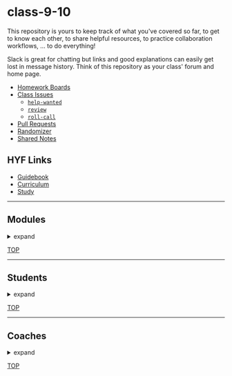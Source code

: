<!-- BEGIN HEADER -->
# class-9-10
<!-- END HEADER -->

This repository is yours to keep track of what you've covered so far, to get to know each other, to share helpful resources, to practice collaboration workflows, ... to do everything!

Slack is great for chatting but links and good explanations can easily get lost in message history.  Think of this repository as your class' forum and home page.

<!-- BEGIN LINKS -->

- [Homework Boards](https://github.com/hackyourfuturebelgium/class-9-10/projects)
- [Class Issues](https://github.com/hackyourfuturebelgium/class-9-10/issues)
    - [`help-wanted`](https://github.com/hackyourfuturebelgium/class-9-10/issues?q=label%3Ahelp-wanted)
    - [`review`](https://github.com/hackyourfuturebelgium/class-9-10/issues?q=label%3Areview)
    - [`roll-call`](https://github.com/hackyourfuturebelgium/class-9-10/issues?q=label%3Aroll-call)
- [Pull Requests](https://github.com/hackyourfuturebelgium/class-9-10/pulls)
- [Randomizer](https://hackyourfuture.be/class-9-10/randomizer)
- [Shared Notes](./shared-notes)

<!-- END LINKS -->

## HYF Links

- [Guidebook](https://home.hackyourfuture.be/students)
- [Curriculum](https://home.hackyourfuture.be/curriculum)
- [Study](https://study.hackyourfuture.be)

---

<!-- BEGIN MODULES -->
<h2>Modules</h2><details><summary>expand</summary>

1. ### [working-with-code](https://hackyourfuture.be/working-with-code)  
    - `1 week`| _[project board](https://github.com/hackyourfuturebelgium/class-9-10/projects/1)_ | _[`individual`](https://github.com/hackyourfuturebelgium/class-9-10/issues?q=milestone%3Aworking-with-code+label%3Aindividual)_ | _[all issues](https://github.com/hackyourfuturebelgium/class-9-10/milestone/1)_ | _[recordings](https://hackyourfuture.be/working-with-code#class-recordings)_

1. ### [incremental-development](https://hackyourfuture.be/incremental-development)  
    - `3 weeks`| _[project board](https://github.com/hackyourfuturebelgium/class-9-10/projects/2)_ | _[`individual`](https://github.com/hackyourfuturebelgium/class-9-10/issues?q=milestone%3Aincremental-development+label%3Aindividual)_ | _[all issues](https://github.com/hackyourfuturebelgium/class-9-10/milestone/2)_ | _[recordings](https://hackyourfuture.be/incremental-development#class-recordings)_

1. ### [debugging](https://hackyourfuture.be/debugging)  
    - `2 weeks`| _[project board](https://github.com/hackyourfuturebelgium/class-9-10/projects/3)_ | _[`individual`](https://github.com/hackyourfuturebelgium/class-9-10/issues?q=milestone%3Adebugging+label%3Aindividual)_ | _[all issues](https://github.com/hackyourfuturebelgium/class-9-10/milestone/3)_ | _[recordings](https://hackyourfuture.be/debugging#class-recordings)_

1. ### [testing](https://hackyourfuture.be/testing)  
    - `3 weeks`| _[project board](https://github.com/hackyourfuturebelgium/class-9-10/projects/4)_ | _[`individual`](https://github.com/hackyourfuturebelgium/class-9-10/issues?q=milestone%3Atesting+label%3Aindividual)_ | _[all issues](https://github.com/hackyourfuturebelgium/class-9-10/milestone/4)_ | _[recordings](https://hackyourfuture.be/testing#class-recordings)_

1. ### [separation-of-concerns](https://hackyourfuture.be/separation-of-concerns)  
    - `2 weeks`| _[project board](https://github.com/hackyourfuturebelgium/class-9-10/projects/5)_ | _[`individual`](https://github.com/hackyourfuturebelgium/class-9-10/issues?q=milestone%3Aseparation-of-concerns+label%3Aindividual)_ | _[all issues](https://github.com/hackyourfuturebelgium/class-9-10/milestone/5)_ | _[recordings](https://hackyourfuture.be/separation-of-concerns#class-recordings)_

1. ### [state](https://hackyourfuture.be/state)  
    - `2 weeks`| _[project board](https://github.com/hackyourfuturebelgium/class-9-10/projects/6)_ | _[`individual`](https://github.com/hackyourfuturebelgium/class-9-10/issues?q=milestone%3Astate+label%3Aindividual)_ | _[all issues](https://github.com/hackyourfuturebelgium/class-9-10/milestone/6)_ | _[recordings](https://hackyourfuture.be/state#class-recordings)_

1. ### [encapsulation](https://hackyourfuture.be/encapsulation)  
    - `3 weeks`| _[project board](https://github.com/hackyourfuturebelgium/class-9-10/projects/7)_ | _[`individual`](https://github.com/hackyourfuturebelgium/class-9-10/issues?q=milestone%3Aencapsulation+label%3Aindividual)_ | _[all issues](https://github.com/hackyourfuturebelgium/class-9-10/milestone/7)_ | _[recordings](https://hackyourfuture.be/encapsulation#class-recordings)_

1. ### [asynchronous-programming](https://hackyourfuture.be/asynchronous-programming)  
    - `3 weeks`| _[project board](https://github.com/hackyourfuturebelgium/class-9-10/projects/8)_ | _[`individual`](https://github.com/hackyourfuturebelgium/class-9-10/issues?q=milestone%3Aasynchronous-programming+label%3Aindividual)_ | _[all issues](https://github.com/hackyourfuturebelgium/class-9-10/milestone/8)_ | _[recordings](https://hackyourfuture.be/asynchronous-programming#class-recordings)_

1. ### [web-apps](https://hackyourfuture.be/web-apps)  
    - `4 weeks`| _[project board](https://github.com/hackyourfuturebelgium/class-9-10/projects/9)_ | _[`individual`](https://github.com/hackyourfuturebelgium/class-9-10/issues?q=milestone%3Aweb-apps+label%3Aindividual)_ | _[all issues](https://github.com/hackyourfuturebelgium/class-9-10/milestone/9)_ | _[recordings](https://hackyourfuture.be/web-apps#class-recordings)_

1. ### [databases](https://hackyourfuture.be/databases)  
    - `2 weeks`| _[project board](https://github.com/hackyourfuturebelgium/class-9-10/projects/10)_ | _[`individual`](https://github.com/hackyourfuturebelgium/class-9-10/issues?q=milestone%3Adatabases+label%3Aindividual)_ | _[all issues](https://github.com/hackyourfuturebelgium/class-9-10/milestone/10)_ | _[recordings](https://hackyourfuture.be/databases#class-recordings)_

1. ### [frontend-frameworks](https://hackyourfuture.be/frontend-frameworks)  
    - `2 weeks`| _[project board](https://github.com/hackyourfuturebelgium/class-9-10/projects/11)_ | _[`individual`](https://github.com/hackyourfuturebelgium/class-9-10/issues?q=milestone%3Afrontend-frameworks+label%3Aindividual)_ | _[all issues](https://github.com/hackyourfuturebelgium/class-9-10/milestone/11)_ | _[recordings](https://hackyourfuture.be/frontend-frameworks#class-recordings)_

1. ### [agile-development](https://hackyourfuture.be/agile-development)  
    - `6 weeks`| _[project board](https://github.com/hackyourfuturebelgium/class-9-10/projects/12)_ | _[`individual`](https://github.com/hackyourfuturebelgium/class-9-10/issues?q=milestone%3Aagile-development+label%3Aindividual)_ | _[all issues](https://github.com/hackyourfuturebelgium/class-9-10/milestone/12)_ | _[recordings](https://hackyourfuture.be/agile-development#class-recordings)_

</details>


[TOP](#class-9-10)
<!-- END MODULES -->

---

<!-- BEGIN STUDENTS -->
<h2>Students</h2><details><summary>expand</summary>

<table> <tr>
  <td><img src='./lib/avatars/students/IrynaSpyrydonova-avatar.jpeg' alt='Iryna Spyrydonova' /></td>
  <td> <h3 display="inline"><a href="https://IrynaSpyrydonova.github.io">Iryna Spyrydonova</a></h3>
    <ul>
        <li><code><a href="https://github.com/IrynaSpyrydonova">IrynaSpyrydonova</a></code></li>
        <li><a href="https://github.com/hackyourfuturebelgium/class-9-10/issues?q=author%3AIrynaSpyrydonova">authored</a></li>
        <li><a href="https://github.com/hackyourfuturebelgium/class-9-10/issues?q=assignee%3AIrynaSpyrydonova">assignee</a></li>
    </ul>
  </td>
</tr></table > 
<table> <tr>
  <td><img src='./lib/avatars/students/abelRoland-avatar.jpeg' alt='Abel Roland' /></td>
  <td> <h3 display="inline"><a href="https://abelRoland.github.io">Abel Roland</a></h3>
    <ul>
        <li><code><a href="https://github.com/abelRoland">abelRoland</a></code></li>
        <li><a href="https://github.com/hackyourfuturebelgium/class-9-10/issues?q=author%3AabelRoland">authored</a></li>
        <li><a href="https://github.com/hackyourfuturebelgium/class-9-10/issues?q=assignee%3AabelRoland">assignee</a></li>
    </ul>
  </td>
</tr></table > 
<table> <tr>
  <td><img src='./lib/avatars/students/julia-sod-avatar.jpeg' alt='Yulia Dogrusoz' /></td>
  <td> <h3 display="inline"><a href="https://julia-sod.github.io">Yulia Dogrusoz</a></h3>
    <ul>
        <li><code><a href="https://github.com/julia-sod">julia-sod</a></code></li>
        <li><a href="https://github.com/hackyourfuturebelgium/class-9-10/issues?q=author%3Ajulia-sod">authored</a></li>
        <li><a href="https://github.com/hackyourfuturebelgium/class-9-10/issues?q=assignee%3Ajulia-sod">assignee</a></li>
    </ul>
  </td>
</tr></table > 
<table> <tr>
  <td><img src='./lib/avatars/students/yauheniya-askolkava-avatar.jpeg' alt='Yauheniya Askolkava' /></td>
  <td> <h3 display="inline"><a href="https://yauheniya-askolkava.github.io">Yauheniya Askolkava</a></h3>
    <ul>
        <li><code><a href="https://github.com/yauheniya-askolkava">yauheniya-askolkava</a></code></li>
        <li><a href="https://github.com/hackyourfuturebelgium/class-9-10/issues?q=author%3Ayauheniya-askolkava">authored</a></li>
        <li><a href="https://github.com/hackyourfuturebelgium/class-9-10/issues?q=assignee%3Ayauheniya-askolkava">assignee</a></li>
    </ul>
  </td>
</tr></table > 
<table> <tr>
  <td><img src='./lib/avatars/students/Eltayeb-Elgaali-avatar.jpeg' alt='Eltayeb Elgaali' /></td>
  <td> <h3 display="inline"><a href="https://Eltayeb-Elgaali.github.io">Eltayeb Elgaali</a></h3>
    <ul>
        <li><code><a href="https://github.com/Eltayeb-Elgaali">Eltayeb-Elgaali</a></code></li>
        <li><a href="https://github.com/hackyourfuturebelgium/class-9-10/issues?q=author%3AEltayeb-Elgaali">authored</a></li>
        <li><a href="https://github.com/hackyourfuturebelgium/class-9-10/issues?q=assignee%3AEltayeb-Elgaali">assignee</a></li>
    </ul>
  </td>
</tr></table > 
<table> <tr>
  <td><img src='./lib/avatars/students/yildiraykoyuncu-avatar.jpeg' alt='Yıldıray Koyuncu' /></td>
  <td> <h3 display="inline"><a href="https://yildiraykoyuncu.github.io">Yıldıray Koyuncu</a></h3>
    <ul>
        <li><code><a href="https://github.com/yildiraykoyuncu">yildiraykoyuncu</a></code></li>
        <li><a href="https://github.com/hackyourfuturebelgium/class-9-10/issues?q=author%3Ayildiraykoyuncu">authored</a></li>
        <li><a href="https://github.com/hackyourfuturebelgium/class-9-10/issues?q=assignee%3Ayildiraykoyuncu">assignee</a></li>
    </ul>
  </td>
</tr></table > 
<table> <tr>
  <td><img src='./lib/avatars/students/Sayed94h-avatar.jpeg' alt='Sayed Kazimi' /></td>
  <td> <h3 display="inline"><a href="https://Sayed94h.github.io">Sayed Kazimi</a></h3>
    <ul>
        <li><code><a href="https://github.com/Sayed94h">Sayed94h</a></code></li>
        <li><a href="https://github.com/hackyourfuturebelgium/class-9-10/issues?q=author%3ASayed94h">authored</a></li>
        <li><a href="https://github.com/hackyourfuturebelgium/class-9-10/issues?q=assignee%3ASayed94h">assignee</a></li>
    </ul>
  </td>
</tr></table > 
<table> <tr>
  <td><img src='./lib/avatars/students/ismailtugan-avatar.jpeg' alt='Ismail Tugan' /></td>
  <td> <h3 display="inline"><a href="https://ismailtugan.github.io">Ismail Tugan</a></h3>
    <ul>
        <li><code><a href="https://github.com/ismailtugan">ismailtugan</a></code></li>
        <li><a href="https://github.com/hackyourfuturebelgium/class-9-10/issues?q=author%3Aismailtugan">authored</a></li>
        <li><a href="https://github.com/hackyourfuturebelgium/class-9-10/issues?q=assignee%3Aismailtugan">assignee</a></li>
    </ul>
  </td>
</tr></table > 
<table> <tr>
  <td><img src='./lib/avatars/students/KaterynaKim-avatar.jpeg' alt='Kateryna Kim' /></td>
  <td> <h3 display="inline"><a href="https://KaterynaKim.github.io">Kateryna Kim</a></h3>
    <ul>
        <li><code><a href="https://github.com/KaterynaKim">KaterynaKim</a></code></li>
        <li><a href="https://github.com/hackyourfuturebelgium/class-9-10/issues?q=author%3AKaterynaKim">authored</a></li>
        <li><a href="https://github.com/hackyourfuturebelgium/class-9-10/issues?q=assignee%3AKaterynaKim">assignee</a></li>
    </ul>
  </td>
</tr></table > 
<table> <tr>
  <td><img src='./lib/avatars/students/fmkarakus-avatar.jpeg' alt='Fatih Mehmet Karakus' /></td>
  <td> <h3 display="inline"><a href="https://fmkarakus.github.io">Fatih Mehmet Karakus</a></h3>
    <ul>
        <li><code><a href="https://github.com/fmkarakus">fmkarakus</a></code></li>
        <li><a href="https://github.com/hackyourfuturebelgium/class-9-10/issues?q=author%3Afmkarakus">authored</a></li>
        <li><a href="https://github.com/hackyourfuturebelgium/class-9-10/issues?q=assignee%3Afmkarakus">assignee</a></li>
    </ul>
  </td>
</tr></table > 
<table> <tr>
  <td><img src='./lib/avatars/students/harunaltunhr-avatar.jpeg' alt='Harun Altun' /></td>
  <td> <h3 display="inline"><a href="https://harunaltunhr.github.io">Harun Altun</a></h3>
    <ul>
        <li><code><a href="https://github.com/harunaltunhr">harunaltunhr</a></code></li>
        <li><a href="https://github.com/hackyourfuturebelgium/class-9-10/issues?q=author%3Aharunaltunhr">authored</a></li>
        <li><a href="https://github.com/hackyourfuturebelgium/class-9-10/issues?q=assignee%3Aharunaltunhr">assignee</a></li>
    </ul>
  </td>
</tr></table > 
<table> <tr>
  <td><img src='./lib/avatars/students/razvanbrb-avatar.jpeg' alt='Razvan Bogdan Burtea' /></td>
  <td> <h3 display="inline"><a href="https://razvanbrb.github.io">Razvan Bogdan Burtea</a></h3>
    <ul>
        <li><code><a href="https://github.com/razvanbrb">razvanbrb</a></code></li>
        <li><a href="https://github.com/hackyourfuturebelgium/class-9-10/issues?q=author%3Arazvanbrb">authored</a></li>
        <li><a href="https://github.com/hackyourfuturebelgium/class-9-10/issues?q=assignee%3Arazvanbrb">assignee</a></li>
    </ul>
  </td>
</tr></table > 
<table> <tr>
  <td><img src='./lib/avatars/students/lisarosaa-avatar.jpeg' alt='Lisa Rosanty' /></td>
  <td> <h3 display="inline"><a href="https://lisarosaa.github.io">Lisa Rosanty</a></h3>
    <ul>
        <li><code><a href="https://github.com/lisarosaa">lisarosaa</a></code></li>
        <li><a href="https://github.com/hackyourfuturebelgium/class-9-10/issues?q=author%3Alisarosaa">authored</a></li>
        <li><a href="https://github.com/hackyourfuturebelgium/class-9-10/issues?q=assignee%3Alisarosaa">assignee</a></li>
    </ul>
  </td>
</tr></table > 
<table> <tr>
  <td><img src='./lib/avatars/students/ms-np-avatar.jpeg' alt='Nadia Petra' /></td>
  <td> <h3 display="inline"><a href="https://ms-np.github.io">Nadia Petra</a></h3>
    <ul>
        <li><code><a href="https://github.com/ms-np">ms-np</a></code></li>
        <li><a href="https://github.com/hackyourfuturebelgium/class-9-10/issues?q=author%3Ams-np">authored</a></li>
        <li><a href="https://github.com/hackyourfuturebelgium/class-9-10/issues?q=assignee%3Ams-np">assignee</a></li>
    </ul>
  </td>
</tr></table > 
<table> <tr>
  <td><img src='./lib/avatars/students/Meowri-avatar.jpeg' alt='Mari van Wyk' /></td>
  <td> <h3 display="inline"><a href="https://Meowri.github.io">Mari van Wyk</a></h3>
    <ul>
        <li><code><a href="https://github.com/Meowri">Meowri</a></code></li>
        <li><a href="https://github.com/hackyourfuturebelgium/class-9-10/issues?q=author%3AMeowri">authored</a></li>
        <li><a href="https://github.com/hackyourfuturebelgium/class-9-10/issues?q=assignee%3AMeowri">assignee</a></li>
    </ul>
  </td>
</tr></table > 
<table> <tr>
  <td><img src='./lib/avatars/students/yaredyilma-avatar.jpeg' alt='Yared Dessalegn' /></td>
  <td> <h3 display="inline"><a href="https://yaredyilma.github.io">Yared Dessalegn</a></h3>
    <ul>
        <li><code><a href="https://github.com/yaredyilma">yaredyilma</a></code></li>
        <li><a href="https://github.com/hackyourfuturebelgium/class-9-10/issues?q=author%3Ayaredyilma">authored</a></li>
        <li><a href="https://github.com/hackyourfuturebelgium/class-9-10/issues?q=assignee%3Ayaredyilma">assignee</a></li>
    </ul>
  </td>
</tr></table > 
<table> <tr>
  <td><img src='./lib/avatars/students/nouralkurd-avatar.jpeg' alt='Nouraldin Alkurd' /></td>
  <td> <h3 display="inline"><a href="https://nouralkurd.github.io">Nouraldin Alkurd</a></h3>
    <ul>
        <li><code><a href="https://github.com/nouralkurd">nouralkurd</a></code></li>
        <li><a href="https://github.com/hackyourfuturebelgium/class-9-10/issues?q=author%3Anouralkurd">authored</a></li>
        <li><a href="https://github.com/hackyourfuturebelgium/class-9-10/issues?q=assignee%3Anouralkurd">assignee</a></li>
    </ul>
  </td>
</tr></table > 
<table> <tr>
  <td><img src='./lib/avatars/students/ali1996-sy-avatar.jpeg' alt='Abdulhamid Ali' /></td>
  <td> <h3 display="inline"><a href="https://ali1996-sy.github.io">Abdulhamid Ali</a></h3>
    <ul>
        <li><code><a href="https://github.com/ali1996-sy">ali1996-sy</a></code></li>
        <li><a href="https://github.com/hackyourfuturebelgium/class-9-10/issues?q=author%3Aali1996-sy">authored</a></li>
        <li><a href="https://github.com/hackyourfuturebelgium/class-9-10/issues?q=assignee%3Aali1996-sy">assignee</a></li>
    </ul>
  </td>
</tr></table > 
<table> <tr>
  <td><img src='./lib/avatars/students/aleks2407-avatar.jpeg' alt='Aleksandra Shalimova' /></td>
  <td> <h3 display="inline"><a href="https://aleks2407.github.io">Aleksandra Shalimova</a></h3>
    <ul>
        <li><code><a href="https://github.com/aleks2407">aleks2407</a></code></li>
        <li><a href="https://github.com/hackyourfuturebelgium/class-9-10/issues?q=author%3Aaleks2407">authored</a></li>
        <li><a href="https://github.com/hackyourfuturebelgium/class-9-10/issues?q=assignee%3Aaleks2407">assignee</a></li>
    </ul>
  </td>
</tr></table > 
<table> <tr>
  <td><img src='./lib/avatars/students/oguzkarademir-avatar.jpeg' alt='Oguz Karademir' /></td>
  <td> <h3 display="inline"><a href="https://oguzkarademir.github.io">Oguz Karademir</a></h3>
    <ul>
        <li><code><a href="https://github.com/oguzkarademir">oguzkarademir</a></code></li>
        <li><a href="https://github.com/hackyourfuturebelgium/class-9-10/issues?q=author%3Aoguzkarademir">authored</a></li>
        <li><a href="https://github.com/hackyourfuturebelgium/class-9-10/issues?q=assignee%3Aoguzkarademir">assignee</a></li>
    </ul>
  </td>
</tr></table > 
<table> <tr>
  <td><img src='./lib/avatars/students/mametur-avatar.jpeg' alt='Mamé Turgut' /></td>
  <td> <h3 display="inline"><a href="https://mametur.github.io">Mamé Turgut</a></h3>
    <ul>
        <li><code><a href="https://github.com/mametur">mametur</a></code></li>
        <li><a href="https://github.com/hackyourfuturebelgium/class-9-10/issues?q=author%3Amametur">authored</a></li>
        <li><a href="https://github.com/hackyourfuturebelgium/class-9-10/issues?q=assignee%3Amametur">assignee</a></li>
    </ul>
  </td>
</tr></table > 
<table> <tr>
  <td><img src='./lib/avatars/students/Mohammad-Musa-avatar.jpeg' alt='Mohammad Musa' /></td>
  <td> <h3 display="inline"><a href="https://Mohammad-Musa.github.io">Mohammad Musa</a></h3>
    <ul>
        <li><code><a href="https://github.com/Mohammad-Musa">Mohammad-Musa</a></code></li>
        <li><a href="https://github.com/hackyourfuturebelgium/class-9-10/issues?q=author%3AMohammad-Musa">authored</a></li>
        <li><a href="https://github.com/hackyourfuturebelgium/class-9-10/issues?q=assignee%3AMohammad-Musa">assignee</a></li>
    </ul>
  </td>
</tr></table > 
<table> <tr>
  <td><img src='./lib/avatars/students/LujiAnna-avatar.jpeg' alt='Anna Ikoki' /></td>
  <td> <h3 display="inline"><a href="https://LujiAnna.github.io">Anna Ikoki</a></h3>
    <ul>
        <li><code><a href="https://github.com/LujiAnna">LujiAnna</a></code></li>
        <li><a href="https://github.com/hackyourfuturebelgium/class-9-10/issues?q=author%3ALujiAnna">authored</a></li>
        <li><a href="https://github.com/hackyourfuturebelgium/class-9-10/issues?q=assignee%3ALujiAnna">assignee</a></li>
    </ul>
  </td>
</tr></table > 
<table> <tr>
  <td><img src='./lib/avatars/students/aame1-avatar.jpeg' alt='Abdul Ameti' /></td>
  <td> <h3 display="inline"><a href="https://aame1.github.io">Abdul Ameti</a></h3>
    <ul>
        <li><code><a href="https://github.com/aame1">aame1</a></code></li>
        <li><a href="https://github.com/hackyourfuturebelgium/class-9-10/issues?q=author%3Aaame1">authored</a></li>
        <li><a href="https://github.com/hackyourfuturebelgium/class-9-10/issues?q=assignee%3Aaame1">assignee</a></li>
    </ul>
  </td>
</tr></table > 
<table> <tr>
  <td><img src='./lib/avatars/students/HazemBittar-avatar.jpeg' alt='Hazem Albittar' /></td>
  <td> <h3 display="inline"><a href="https://HazemBittar.github.io">Hazem Albittar</a></h3>
    <ul>
        <li><code><a href="https://github.com/HazemBittar">HazemBittar</a></code></li>
        <li><a href="https://github.com/hackyourfuturebelgium/class-9-10/issues?q=author%3AHazemBittar">authored</a></li>
        <li><a href="https://github.com/hackyourfuturebelgium/class-9-10/issues?q=assignee%3AHazemBittar">assignee</a></li>
    </ul>
  </td>
</tr></table > 
<table> <tr>
  <td><img src='./lib/avatars/students/pavelbidenko2018-avatar.jpeg' alt='Pavel Bidenko' /></td>
  <td> <h3 display="inline"><a href="https://pavelbidenko2018.github.io">Pavel Bidenko</a></h3>
    <ul>
        <li><code><a href="https://github.com/pavelbidenko2018">pavelbidenko2018</a></code></li>
        <li><a href="https://github.com/hackyourfuturebelgium/class-9-10/issues?q=author%3Apavelbidenko2018">authored</a></li>
        <li><a href="https://github.com/hackyourfuturebelgium/class-9-10/issues?q=assignee%3Apavelbidenko2018">assignee</a></li>
    </ul>
  </td>
</tr></table > 
<table> <tr>
  <td><img src='./lib/avatars/students/gelilaa-avatar.jpeg' alt='Gelila Ali' /></td>
  <td> <h3 display="inline"><a href="https://gelilaa.github.io">Gelila Ali</a></h3>
    <ul>
        <li><code><a href="https://github.com/gelilaa">gelilaa</a></code></li>
        <li><a href="https://github.com/hackyourfuturebelgium/class-9-10/issues?q=author%3Agelilaa">authored</a></li>
        <li><a href="https://github.com/hackyourfuturebelgium/class-9-10/issues?q=assignee%3Agelilaa">assignee</a></li>
    </ul>
  </td>
</tr></table > 
<table> <tr>
  <td><img src='./lib/avatars/students/galalkoro-avatar.jpeg' alt='Galal Ali Ahmed Koro' /></td>
  <td> <h3 display="inline"><a href="https://galalkoro.github.io">Galal Ali Ahmed Koro</a></h3>
    <ul>
        <li><code><a href="https://github.com/galalkoro">galalkoro</a></code></li>
        <li><a href="https://github.com/hackyourfuturebelgium/class-9-10/issues?q=author%3Agalalkoro">authored</a></li>
        <li><a href="https://github.com/hackyourfuturebelgium/class-9-10/issues?q=assignee%3Agalalkoro">assignee</a></li>
    </ul>
  </td>
</tr></table > 
<table> <tr>
  <td><img src='./lib/avatars/students/Boam1994-avatar.jpeg' alt='Boam Tchegli' /></td>
  <td> <h3 display="inline"><a href="https://Boam1994.github.io">Boam Tchegli</a></h3>
    <ul>
        <li><code><a href="https://github.com/Boam1994">Boam1994</a></code></li>
        <li><a href="https://github.com/hackyourfuturebelgium/class-9-10/issues?q=author%3ABoam1994">authored</a></li>
        <li><a href="https://github.com/hackyourfuturebelgium/class-9-10/issues?q=assignee%3ABoam1994">assignee</a></li>
    </ul>
  </td>
</tr></table > 
<table> <tr>
  <td><img src='./lib/avatars/students/adekimpianna-avatar.jpeg' alt='Adek Impianna' /></td>
  <td> <h3 display="inline"><a href="https://adekimpianna.github.io">Adek Impianna</a></h3>
    <ul>
        <li><code><a href="https://github.com/adekimpianna">adekimpianna</a></code></li>
        <li><a href="https://github.com/hackyourfuturebelgium/class-9-10/issues?q=author%3Aadekimpianna">authored</a></li>
        <li><a href="https://github.com/hackyourfuturebelgium/class-9-10/issues?q=assignee%3Aadekimpianna">assignee</a></li>
    </ul>
  </td>
</tr></table > 
<table> <tr>
  <td><img src='./lib/avatars/students/Feruzteame-avatar.jpeg' alt='Feruz Teame' /></td>
  <td> <h3 display="inline"><a href="https://Feruzteame.github.io">Feruz Teame</a></h3>
    <ul>
        <li><code><a href="https://github.com/Feruzteame">Feruzteame</a></code></li>
        <li><a href="https://github.com/hackyourfuturebelgium/class-9-10/issues?q=author%3AFeruzteame">authored</a></li>
        <li><a href="https://github.com/hackyourfuturebelgium/class-9-10/issues?q=assignee%3AFeruzteame">assignee</a></li>
    </ul>
  </td>
</tr></table > 
<table> <tr>
  <td><img src='./lib/avatars/students/murvanessa-avatar.jpeg' alt='Murielle Vanessa Negue Tchoupo' /></td>
  <td> <h3 display="inline"><a href="https://murvanessa.github.io">Murielle Vanessa Negue Tchoupo</a></h3>
    <ul>
        <li><code><a href="https://github.com/murvanessa">murvanessa</a></code></li>
        <li><a href="https://github.com/hackyourfuturebelgium/class-9-10/issues?q=author%3Amurvanessa">authored</a></li>
        <li><a href="https://github.com/hackyourfuturebelgium/class-9-10/issues?q=assignee%3Amurvanessa">assignee</a></li>
    </ul>
  </td>
</tr></table > 
<table> <tr>
  <td><img src='./lib/avatars/students/okozmovskaya-avatar.jpeg' alt='Olga Kozmovskaia' /></td>
  <td> <h3 display="inline"><a href="https://okozmovskaya.github.io">Olga Kozmovskaia</a></h3>
    <ul>
        <li><code><a href="https://github.com/okozmovskaya">okozmovskaya</a></code></li>
        <li><a href="https://github.com/hackyourfuturebelgium/class-9-10/issues?q=author%3Aokozmovskaya">authored</a></li>
        <li><a href="https://github.com/hackyourfuturebelgium/class-9-10/issues?q=assignee%3Aokozmovskaya">assignee</a></li>
    </ul>
  </td>
</tr></table > 
<table> <tr>
  <td><img src='./lib/avatars/students/miroslavveljanoski-avatar.jpeg' alt='Miroslav Veljanoski' /></td>
  <td> <h3 display="inline"><a href="https://miroslavveljanoski.github.io">Miroslav Veljanoski</a></h3>
    <ul>
        <li><code><a href="https://github.com/miroslavveljanoski">miroslavveljanoski</a></code></li>
        <li><a href="https://github.com/hackyourfuturebelgium/class-9-10/issues?q=author%3Amiroslavveljanoski">authored</a></li>
        <li><a href="https://github.com/hackyourfuturebelgium/class-9-10/issues?q=assignee%3Amiroslavveljanoski">assignee</a></li>
    </ul>
  </td>
</tr></table > 
</details>


[TOP](#class-9-10)
<!-- END STUDENTS -->

---

<!-- BEGIN COACHES -->
<h2>Coaches</h2><details><summary>expand</summary>

<table><tr>
  <td><img src='./lib/avatars/coaches/otagi-avatar.jpeg' alt='Tiago Mendes-Costa' /></td>
  <td> <h3 display="inline">
Tiago Mendes-Costa    </h3>
    <ul>
        <li><code><a href="https://github.com/otagi">otagi</a></code></li>
        <li><a href="https://github.com/hackyourfuturebelgium/class-9-10/issues?q=author%3Aotagi">authored</a></li>
        <li><a href="https://github.com/hackyourfuturebelgium/class-9-10/issues?q=assignee%3Aotagi">assignee</a></li>
    </ul>
  </td>
</tr></table>
<table><tr>
  <td><img src='./lib/avatars/coaches/snicoll-avatar.jpeg' alt='Stéphane Nicoll' /></td>
  <td> <h3 display="inline">
Stéphane Nicoll    </h3>
    <ul>
        <li><code><a href="https://github.com/snicoll">snicoll</a></code></li>
        <li><a href="https://github.com/hackyourfuturebelgium/class-9-10/issues?q=author%3Asnicoll">authored</a></li>
        <li><a href="https://github.com/hackyourfuturebelgium/class-9-10/issues?q=assignee%3Asnicoll">assignee</a></li>
    </ul>
  </td>
</tr></table>
<table><tr>
  <td><img src='./lib/avatars/coaches/idogrusoz-avatar.jpeg' alt='Ibrahim Dogrusoz' /></td>
  <td> <h3 display="inline">
Ibrahim Dogrusoz    </h3>
    <ul>
        <li><code><a href="https://github.com/idogrusoz">idogrusoz</a></code></li>
        <li><a href="https://github.com/hackyourfuturebelgium/class-9-10/issues?q=author%3Aidogrusoz">authored</a></li>
        <li><a href="https://github.com/hackyourfuturebelgium/class-9-10/issues?q=assignee%3Aidogrusoz">assignee</a></li>
    </ul>
  </td>
</tr></table>
<table><tr>
  <td><img src='./lib/avatars/coaches/akbelcolak-avatar.jpeg' alt='Akbel Hanim' /></td>
  <td> <h3 display="inline">
Akbel Hanim    </h3>
    <ul>
        <li><code><a href="https://github.com/akbelcolak">akbelcolak</a></code></li>
        <li><a href="https://github.com/hackyourfuturebelgium/class-9-10/issues?q=author%3Aakbelcolak">authored</a></li>
        <li><a href="https://github.com/hackyourfuturebelgium/class-9-10/issues?q=assignee%3Aakbelcolak">assignee</a></li>
    </ul>
  </td>
</tr></table>
<table><tr>
  <td><img src='./lib/avatars/coaches/yavuzugurtas-avatar.jpeg' alt='Yavuz Ugurtas' /></td>
  <td> <h3 display="inline">
Yavuz Ugurtas    </h3>
    <ul>
        <li><code><a href="https://github.com/yavuzugurtas">yavuzugurtas</a></code></li>
        <li><a href="https://github.com/hackyourfuturebelgium/class-9-10/issues?q=author%3Ayavuzugurtas">authored</a></li>
        <li><a href="https://github.com/hackyourfuturebelgium/class-9-10/issues?q=assignee%3Ayavuzugurtas">assignee</a></li>
    </ul>
  </td>
</tr></table>
<table><tr>
  <td><img src='./lib/avatars/coaches/akadarakku-avatar.jpeg' alt='Ibrahim Akadar' /></td>
  <td> <h3 display="inline">
Ibrahim Akadar    </h3>
    <ul>
        <li><code><a href="https://github.com/akadarakku">akadarakku</a></code></li>
        <li><a href="https://github.com/hackyourfuturebelgium/class-9-10/issues?q=author%3Aakadarakku">authored</a></li>
        <li><a href="https://github.com/hackyourfuturebelgium/class-9-10/issues?q=assignee%3Aakadarakku">assignee</a></li>
    </ul>
  </td>
</tr></table>
<table><tr>
  <td><img src='./lib/avatars/coaches/colevandersWands-avatar.jpeg' alt='Evan Cole' /></td>
  <td> <h3 display="inline">
      <a href="https://colevandersWands.github.io">Evan Cole</a>    </h3>
    <ul>
        <li><code><a href="https://github.com/colevandersWands">colevandersWands</a></code></li>
        <li><a href="https://github.com/hackyourfuturebelgium/class-9-10/issues?q=author%3AcolevandersWands">authored</a></li>
        <li><a href="https://github.com/hackyourfuturebelgium/class-9-10/issues?q=assignee%3AcolevandersWands">assignee</a></li>
    </ul>
  </td>
</tr></table>
<table><tr>
  <td><img src='./lib/avatars/coaches/JoeCamacho-avatar.jpeg' alt='Joel Camacho' /></td>
  <td> <h3 display="inline">
Joel Camacho    </h3>
    <ul>
        <li><code><a href="https://github.com/JoeCamacho">JoeCamacho</a></code></li>
        <li><a href="https://github.com/hackyourfuturebelgium/class-9-10/issues?q=author%3AJoeCamacho">authored</a></li>
        <li><a href="https://github.com/hackyourfuturebelgium/class-9-10/issues?q=assignee%3AJoeCamacho">assignee</a></li>
    </ul>
  </td>
</tr></table>
<table><tr>
  <td><img src='./lib/avatars/coaches/mert1980-avatar.jpeg' alt='Mert Demirok' /></td>
  <td> <h3 display="inline">
Mert Demirok    </h3>
    <ul>
        <li><code><a href="https://github.com/mert1980">mert1980</a></code></li>
        <li><a href="https://github.com/hackyourfuturebelgium/class-9-10/issues?q=author%3Amert1980">authored</a></li>
        <li><a href="https://github.com/hackyourfuturebelgium/class-9-10/issues?q=assignee%3Amert1980">assignee</a></li>
    </ul>
  </td>
</tr></table>
<table><tr>
  <td><img src='./lib/avatars/coaches/u-uysal-avatar.jpeg' alt='Ufuk Uysal' /></td>
  <td> <h3 display="inline">
Ufuk Uysal    </h3>
    <ul>
        <li><code><a href="https://github.com/u-uysal">u-uysal</a></code></li>
        <li><a href="https://github.com/hackyourfuturebelgium/class-9-10/issues?q=author%3Au-uysal">authored</a></li>
        <li><a href="https://github.com/hackyourfuturebelgium/class-9-10/issues?q=assignee%3Au-uysal">assignee</a></li>
    </ul>
  </td>
</tr></table>
<table><tr>
  <td><img src='./lib/avatars/coaches/dirk-jacobs-avatar.jpeg' alt='Dirk Jacobs' /></td>
  <td> <h3 display="inline">
Dirk Jacobs    </h3>
    <ul>
        <li><code><a href="https://github.com/dirk-jacobs">dirk-jacobs</a></code></li>
        <li><a href="https://github.com/hackyourfuturebelgium/class-9-10/issues?q=author%3Adirk-jacobs">authored</a></li>
        <li><a href="https://github.com/hackyourfuturebelgium/class-9-10/issues?q=assignee%3Adirk-jacobs">assignee</a></li>
    </ul>
  </td>
</tr></table>
<table><tr>
  <td><img src='./lib/avatars/coaches/louisepicot-avatar.jpeg' alt='Louise Picot' /></td>
  <td> <h3 display="inline">
Louise Picot    </h3>
    <ul>
        <li><code><a href="https://github.com/louisepicot">louisepicot</a></code></li>
        <li><a href="https://github.com/hackyourfuturebelgium/class-9-10/issues?q=author%3Alouisepicot">authored</a></li>
        <li><a href="https://github.com/hackyourfuturebelgium/class-9-10/issues?q=assignee%3Alouisepicot">assignee</a></li>
    </ul>
  </td>
</tr></table>
<table><tr>
  <td><img src='./lib/avatars/coaches/kevintss-avatar.jpeg' alt='Kevin Tassi' /></td>
  <td> <h3 display="inline">
Kevin Tassi    </h3>
    <ul>
        <li><code><a href="https://github.com/kevintss">kevintss</a></code></li>
        <li><a href="https://github.com/hackyourfuturebelgium/class-9-10/issues?q=author%3Akevintss">authored</a></li>
        <li><a href="https://github.com/hackyourfuturebelgium/class-9-10/issues?q=assignee%3Akevintss">assignee</a></li>
    </ul>
  </td>
</tr></table>
<table><tr>
  <td><img src='./lib/avatars/coaches/denacho-avatar.jpeg' alt='Dena Cho' /></td>
  <td> <h3 display="inline">
Dena Cho    </h3>
    <ul>
        <li><code><a href="https://github.com/denacho">denacho</a></code></li>
        <li><a href="https://github.com/hackyourfuturebelgium/class-9-10/issues?q=author%3Adenacho">authored</a></li>
        <li><a href="https://github.com/hackyourfuturebelgium/class-9-10/issues?q=assignee%3Adenacho">assignee</a></li>
    </ul>
  </td>
</tr></table>
<table><tr>
  <td><img src='./lib/avatars/coaches/Berihugebre-avatar.jpeg' alt='Berihu Gebremedhin' /></td>
  <td> <h3 display="inline">
Berihu Gebremedhin    </h3>
    <ul>
        <li><code><a href="https://github.com/Berihugebre">Berihugebre</a></code></li>
        <li><a href="https://github.com/hackyourfuturebelgium/class-9-10/issues?q=author%3ABerihugebre">authored</a></li>
        <li><a href="https://github.com/hackyourfuturebelgium/class-9-10/issues?q=assignee%3ABerihugebre">assignee</a></li>
    </ul>
  </td>
</tr></table>
<table><tr>
  <td><img src='./lib/avatars/coaches/maeligg-avatar.jpeg' alt='Maël Brunet' /></td>
  <td> <h3 display="inline">
Maël Brunet    </h3>
    <ul>
        <li><code><a href="https://github.com/maeligg">maeligg</a></code></li>
        <li><a href="https://github.com/hackyourfuturebelgium/class-9-10/issues?q=author%3Amaeligg">authored</a></li>
        <li><a href="https://github.com/hackyourfuturebelgium/class-9-10/issues?q=assignee%3Amaeligg">assignee</a></li>
    </ul>
  </td>
</tr></table>
<table><tr>
  <td><img src='./lib/avatars/coaches/unmeshvrije-avatar.jpeg' alt='Unmesh Joshi' /></td>
  <td> <h3 display="inline">
Unmesh Joshi    </h3>
    <ul>
        <li><code><a href="https://github.com/unmeshvrije">unmeshvrije</a></code></li>
        <li><a href="https://github.com/hackyourfuturebelgium/class-9-10/issues?q=author%3Aunmeshvrije">authored</a></li>
        <li><a href="https://github.com/hackyourfuturebelgium/class-9-10/issues?q=assignee%3Aunmeshvrije">assignee</a></li>
    </ul>
  </td>
</tr></table>
<table><tr>
  <td><img src='./lib/avatars/coaches/cpauwels-avatar.jpeg' alt='Charles-Axel Pauwels' /></td>
  <td> <h3 display="inline">
Charles-Axel Pauwels    </h3>
    <ul>
        <li><code><a href="https://github.com/cpauwels">cpauwels</a></code></li>
        <li><a href="https://github.com/hackyourfuturebelgium/class-9-10/issues?q=author%3Acpauwels">authored</a></li>
        <li><a href="https://github.com/hackyourfuturebelgium/class-9-10/issues?q=assignee%3Acpauwels">assignee</a></li>
    </ul>
  </td>
</tr></table>
<table><tr>
  <td><img src='./lib/avatars/coaches/Sali-Almurshidi-avatar.jpeg' alt='Sali AlMurshidi' /></td>
  <td> <h3 display="inline">
Sali AlMurshidi    </h3>
    <ul>
        <li><code><a href="https://github.com/Sali-Almurshidi">Sali-Almurshidi</a></code></li>
        <li><a href="https://github.com/hackyourfuturebelgium/class-9-10/issues?q=author%3ASali-Almurshidi">authored</a></li>
        <li><a href="https://github.com/hackyourfuturebelgium/class-9-10/issues?q=assignee%3ASali-Almurshidi">assignee</a></li>
    </ul>
  </td>
</tr></table>
<table><tr>
  <td><img src='./lib/avatars/coaches/LaurentVB-avatar.jpeg' alt='Laurent' /></td>
  <td> <h3 display="inline">
Laurent    </h3>
    <ul>
        <li><code><a href="https://github.com/LaurentVB">LaurentVB</a></code></li>
        <li><a href="https://github.com/hackyourfuturebelgium/class-9-10/issues?q=author%3ALaurentVB">authored</a></li>
        <li><a href="https://github.com/hackyourfuturebelgium/class-9-10/issues?q=assignee%3ALaurentVB">assignee</a></li>
    </ul>
  </td>
</tr></table>
<table><tr>
  <td><img src='./lib/avatars/coaches/koenvd-avatar.jpeg' alt='Koen' /></td>
  <td> <h3 display="inline">
Koen    </h3>
    <ul>
        <li><code><a href="https://github.com/koenvd">koenvd</a></code></li>
        <li><a href="https://github.com/hackyourfuturebelgium/class-9-10/issues?q=author%3Akoenvd">authored</a></li>
        <li><a href="https://github.com/hackyourfuturebelgium/class-9-10/issues?q=assignee%3Akoenvd">assignee</a></li>
    </ul>
  </td>
</tr></table>
</details>


[TOP](#class-9-10)
<!-- END COACHES -->
